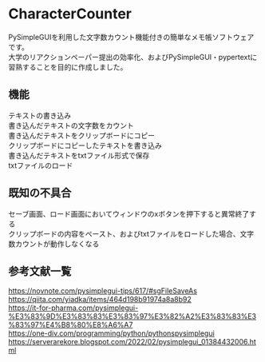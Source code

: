 # CharacterCounter
PySimpleGUIを利用した文字数カウント機能付きの簡単なメモ帳ソフトウェアです。  
大学のリアクションペーパー提出の効率化、およびPySimpleGUI・pypertextに習熟することを目的に作成しました。
## 機能
テキストの書き込み  
書き込んだテキストの文字数をカウント  
書き込んだテキストをクリップボードにコピー  
クリップボードにコピーしたテキストを書き込み  
書き込んだテキストをtxtファイル形式で保存  
txtファイルのロード  
## 既知の不具合
セーブ画面、ロード画面においてウィンドウのxボタンを押下すると異常終了する  
クリップボードの内容をペースト、およびtxtファイルをロードした場合、文字数カウントが動作しなくなる
## 参考文献一覧
https://novnote.com/pysimplegui-tips/617/#sgFileSaveAs  
https://qiita.com/yiadka/items/464d198b91974a8a8b92  
https://it-for-pharma.com/pysimplegui-%E3%83%9D%E3%83%83%E3%83%97%E3%82%A2%E3%83%83%E3%83%97%E4%B8%80%E8%A6%A7  
https://one-div.com/programming/python/pythonspysimplegui  
https://serverarekore.blogspot.com/2022/02/pysimplegui_01384432006.html
